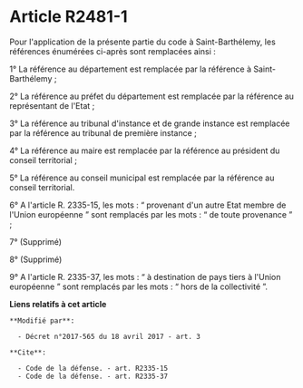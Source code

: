# Article R2481-1

Pour l'application de la présente partie du code à Saint-Barthélemy, les références énumérées ci-après sont remplacées
ainsi :

1° La référence au département est remplacée par la référence à Saint-Barthélemy ;

2° La référence au préfet du département est remplacée par la référence au représentant de l'Etat ;

3° La référence au tribunal d'instance et de grande instance est remplacée par la référence au tribunal de première
instance ;

4° La référence au maire est remplacée par la référence au président du conseil territorial ;

5° La référence au conseil municipal est remplacée par la référence au conseil territorial.

6° A l'article R. 2335-15, les mots : “ provenant d'un autre Etat membre de l'Union européenne ” sont remplacés par les
mots : “ de toute provenance ” ;

7° (Supprimé)

8° (Supprimé)

9° A l'article R. 2335-37, les mots : “ à destination de pays tiers à l'Union européenne ” sont remplacés par les mots : “
hors de la collectivité ”.

**Liens relatifs à cet article**

	**Modifié par**:

	  - Décret n°2017-565 du 18 avril 2017 - art. 3

	**Cite**:

	  - Code de la défense. - art. R2335-15
	  - Code de la défense. - art. R2335-37
